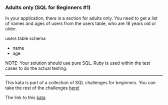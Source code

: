 ### Adults only (SQL for Beginners #1)

In your application, there is a section for adults only. You need to get a list of names and ages of users from the users table, who are 18 years old or older.

users table schema
* name
* age

NOTE: Your solution should use pure SQL. Ruby is used within the test cases to do the actual testing.

---
This kata is part of a collection of SQL challenges for beginners. You can take the rest of the challenges [here!](https://www.codewars.com/collections/sql-for-beginners)  

The link to this [kata](https://www.codewars.com/kata/adults-only-sql-for-beginners-number-1/sql)
